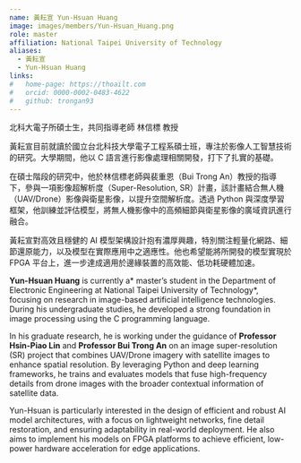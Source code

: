 ```yaml
---
name: 黃耘宣 Yun-Hsuan Huang
image: images/members/Yun-Hsuan_Huang.png
role: master
affiliation: National Taipei University of Technology
aliases:
  - 黃耘宣
  - Yun-Hsuan Huang
links:
#   home-page: https://thoailt.com
#   orcid: 0000-0002-0483-4622
#   github: trongan93
---
```


北科大電子所碩士生，共同指導老師 林信標 教授

黃耘宣目前就讀於國立台北科技大學電子工程系碩士班，專注於影像人工智慧技術的研究。大學期間，他以 C 語言進行影像處理相關開發，打下了扎實的基礎。

在碩士階段的研究中，他於林信標老師與裴重恩（Bui Trong An）教授的指導下，參與一項影像超解析度（Super-Resolution, SR）計畫，該計畫結合無人機（UAV/Drone）影像與衛星影像，以提升空間解析度。透過 Python 與深度學習框架，他訓練並評估模型，將無人機影像中的高頻細節與衛星影像的廣域資訊進行融合。

黃耘宣對高效且穩健的 AI 模型架構設計抱有濃厚興趣，特別關注輕量化網路、細節還原能力，以及模型在實際應用中之適應性。他也希望能將所開發的模型實現於 FPGA 平台上，進一步達成適用於邊緣裝置的高效能、低功耗硬體加速。

**Yun-Hsuan Huang** is currently a* master’s student in the Department of Electronic Engineering at National Taipei University of Technology*, focusing on research in image-based artificial intelligence technologies. During his undergraduate studies, he developed a strong foundation in image processing using the C programming language.

In his graduate research, he is working under the guidance of **Professor Hsin-Piao Lin** and **Professor Bui Trong An** on an image super-resolution (SR) project that combines UAV/Drone imagery with satellite images to enhance spatial resolution. By leveraging Python and deep learning frameworks, he trains and evaluates models that fuse high-frequency details from drone images with the broader contextual information of satellite data.

Yun-Hsuan is particularly interested in the design of efficient and robust AI model architectures, with a focus on lightweight networks, fine detail restoration, and ensuring adaptability in real-world deployment. He also aims to implement his models on FPGA platforms to achieve efficient, low-power hardware acceleration for edge applications.
